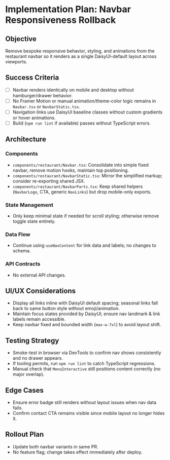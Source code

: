 # Implementation Plan: Navbar Responsiveness Rollback

## Objective
Remove bespoke responsive behavior, styling, and animations from the restaurant navbar so it renders as a single DaisyUI-default layout across viewports.

## Success Criteria
- [ ] Navbar renders identically on mobile and desktop without hamburger/drawer behavior.
- [ ] No Framer Motion or manual animation/theme-color logic remains in `Navbar.tsx` or `NavbarStatic.tsx`.
- [ ] Navigation links use DaisyUI baseline classes without custom gradients or hover animations.
- [ ] Build (`npm run lint` if available) passes without TypeScript errors.

## Architecture
### Components
- `components/restaurant/Navbar.tsx`: Consolidate into simple fixed navbar, remove motion hooks, maintain top positioning.
- `components/restaurant/NavbarStatic.tsx`: Mirror the simplified markup; consider re-exporting shared JSX.
- `components/restaurant/NavbarParts.tsx`: Keep shared helpers (`NavbarLogo`, CTA, generic `NavLinks`) but drop mobile-only exports.

### State Management
- Only keep minimal state if needed for scroll styling; otherwise remove toggle state entirely.

### Data Flow
- Continue using `useNavContent` for link data and labels; no changes to schema.

### API Contracts
- No external API changes.

## UI/UX Considerations
- Display all links inline with DaisyUI default spacing; seasonal links fall back to same button style without emoji/animation.
- Maintain focus states provided by DaisyUI; ensure nav landmark & link labels remain accessible.
- Keep navbar fixed and bounded width (`max-w-7xl`) to avoid layout shift.

## Testing Strategy
- Smoke-test in browser via DevTools to confirm nav shows consistently and no drawer appears.
- If tooling permits, run `npm run lint` to catch TypeScript regressions.
- Manual check that `MenuInteractive` still positions content correctly (no major overlap).

## Edge Cases
- Ensure error badge still renders without layout issues when nav data fails.
- Confirm contact CTA remains visible since mobile layout no longer hides it.

## Rollout Plan
- Update both navbar variants in same PR.
- No feature flag; change takes effect immediately after deploy.

